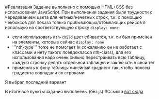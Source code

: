 #Реализация
Задание выполнено с помощью HTML+CSS без использования JavaScript.
При выполнении задания были трудности с чередованием цвета для четных/нечетных строк, т.к. с помощью чекбоксов для показа только прибывающих/отбывающих рейсов я использую на соответствующую строку ```display: none```.
* если использовать ```nth-child``` цвет сбивается, т.к. он был применен на элементы, которые сейчас ```display: none```
* '''nth-type''' тоже не помогает (к сожалению он не работает с классами и нету такого псевдокласса nth-class), для его использования надо очень сильно перестраивать всю таблицу, каждую строчку делать отдельной таблицей и заключать в свой тег
* применить к фону таблицы линейный градиент так, чтобы полосы градиента совпадали со строками

Я выбрал последний вариант

В итоге все пункты задания выполнены (без js)
#Ссылка
[вот сюда](http://urkass.github.io/Airport-table/)
